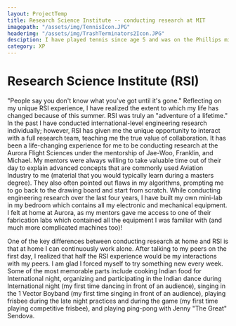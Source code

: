 ```yaml
---
layout: ProjectTemp
title: Research Science Institute -- conducting research at MIT
imagepath: "/assets/img/TennisIcon.JPG"
headerimg: "/assets/img/TrashTerminators2Icon.JPG"
desciption: I have played tennis since age 5 and was on the Phillips middle school tennis team. I also learned to play golf in 4th grade. Last year I played on East Chapel Hill High golf team (JV).
category: XP
---
```

<h1 class="XPTitle">Research Science Institute (RSI)</h1>

"People say you don't know what you've got until it's gone." Reflecting on my unique RSI experience, I have realized the extent to which my life has changed because of this summer. RSI was truly an "adventure of a lifetime." In the past I have conducted international-level engineering research individually; however, RSI has given me the unique opportunity to interact with a full research team, teaching me the true value of collaboration. It has been a life-changing experience for me to be conducting research at the Aurora Flight Sciences under the mentorship of Jae-Woo, Franklin, and Michael. My mentors were always willing to take valuable time out of their day to explain advanced concepts that are commonly used Aviation Industry to me (material that you would typically learn during a masters degree). They also often pointed out flaws in my algorithms, prompting me to go back to the drawing board and start from scratch. While conducting engineering research over the last four years, I have built my own mini-lab in my bedroom which contains all my electronic and mechanical equipment. I felt at home at Aurora, as my mentors gave me access to one of their fabrication labs which contained all the equipment I was familiar with (and much more complicated machines too)!

One of the key differences between conducting research at home and RSI is that at home I can continuously work alone. After talking to my peers on the first day, I realized that half the RSI experience would be my interactions with my peers. I am glad I forced myself to try something new every week. Some of the most memorable parts include cooking Indian food for International night, organizing and participating in the Indian dance during International night (my first time dancing in front of an audience), singing in the 1 Vector Boyband (my first time singing in front of an audience), playing frisbee during the late night practices  and during the game (my first time playing competitive frisbee), and playing ping-pong with Jenny "The Great" Sendova.